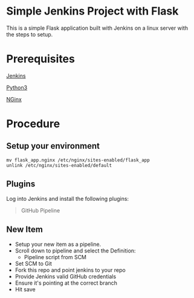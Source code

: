 # Simple Jenkins Project with Flask

This is a simple Flask application built with Jenkins on a linux server with the steps to setup.

# Prerequisites

[Jenkins](https://www.jenkins.io/doc/book/installing)

[Python3](https://www.python.org/downloads/)

[NGinx](https://www.nginx.com/resources/wiki/start/topics/tutorials/install/)

# Procedure

## Setup your environment

```
mv flask_app.nginx /etc/nginx/sites-enabled/flask_app
unlink /etc/nginx/sites-enabled/default
```

## Plugins

Log into Jenkins and install the following plugins:

> GitHub
> Pipeline

## New Item

* Setup your new item as a pipeline.
* Scroll down to pipeline and select the Definition:
	* Pipeline script from SCM
* Set SCM to Git
* Fork this repo and point jenkins to your repo
* Provide Jenkins valid GitHub credentials
* Ensure it's pointing at the correct branch
* Hit save

